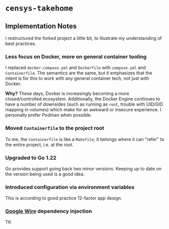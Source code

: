 # `censys-takehome`

## Implementation Notes

I restructured the forked project a little bit, to illustrate my understanding of best practices.

### Less focus on Docker, more on general container tooling

I replaced `docker-compose.yml` and `Dockerfile` with `compose.yml` and `Containerfile`. The semantics are the same, but it emphasizes that the intent is for this to work with any general container tech, not just with Docker.

**Why?** These days, Docker is increasingly becoming a more closed/controlled ecosystem. Additionally, the Docker Engine continues to have a number of downsides (such as running as `root`, trouble with UID/GID mapping in volumes) which make for an awkward or insecure experience. I personally prefer Podman when possible.

### Moved `Containerfile` to the project root

To me, the `Containerfile` is like a `Makefile`; it belongs where it can "refer" to the entire project, i.e. at the root.

### Upgraded to Go 1.22

Go provides support going back two minor versions. Keeping up to date on the version being used is a good idea.

### Introduced configuration via environment variables

This is according to good practice 12-factor app design.

### [Google Wire](https://github.com/google/wire) dependency injection

TK

